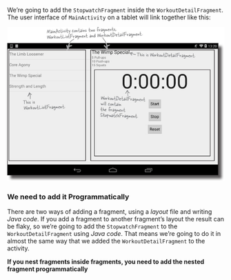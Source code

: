 We’re going to add the `StopwatchFragment` inside the `WorkoutDetailFragment`. The user interface of `MainActivity` on a tablet will link together like this:


![](.guides/img/10.png)


### We need to add it Programmatically
There are two ways of adding a fragment, using a *layout* file and writing *Java code*. If you add a fragment to another fragment’s layout the result can be flaky, so we’re going to add the `StopwatchFragment` to the `WorkoutDetailFragment` using *Java code*. That means we’re going to do it in almost the same way that we added the `WorkoutDetailFragment` to the activity. 


**If you nest fragments inside fragments, you need to add the nested fragment programmatically**